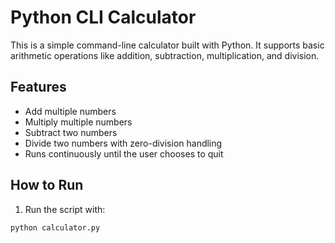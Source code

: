 # Python CLI Calculator

This is a simple command-line calculator built with Python. It supports basic arithmetic operations like addition, subtraction, multiplication, and division.

## Features

- Add multiple numbers
- Multiply multiple numbers
- Subtract two numbers
- Divide two numbers with zero-division handling
- Runs continuously until the user chooses to quit

## How to Run

1. Run the script with:

```bash
python calculator.py
